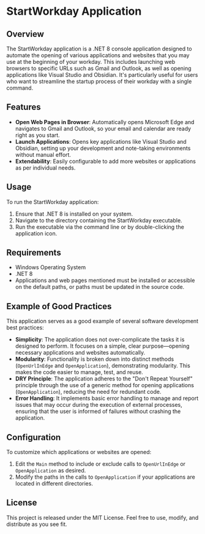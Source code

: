 ﻿# StartWorkday Application

## Overview
The StartWorkday application is a .NET 8 console application designed to automate the opening of various applications and websites that you may use at the beginning of your workday. This includes launching web browsers to specific URLs such as Gmail and Outlook, as well as opening applications like Visual Studio and Obsidian. It's particularly useful for users who want to streamline the startup process of their workday with a single command.

## Features
- **Open Web Pages in Browser**: Automatically opens Microsoft Edge and navigates to Gmail and Outlook, so your email and calendar are ready right as you start.
- **Launch Applications**: Opens key applications like Visual Studio and Obsidian, setting up your development and note-taking environments without manual effort.
- **Extendability**: Easily configurable to add more websites or applications as per individual needs.

## Usage
To run the StartWorkday application:
1. Ensure that .NET 8 is installed on your system.
2. Navigate to the directory containing the StartWorkday executable.
3. Run the executable via the command line or by double-clicking the application icon.

## Requirements
- Windows Operating System
- .NET 8
- Applications and web pages mentioned must be installed or accessible on the default paths, or paths must be updated in the source code.

## Example of Good Practices
This application serves as a good example of several software development best practices:
- **Simplicity**: The application does not over-complicate the tasks it is designed to perform. It focuses on a simple, clear purpose—opening necessary applications and websites automatically.
- **Modularity**: Functionality is broken down into distinct methods (`OpenUrlInEdge` and `OpenApplication`), demonstrating modularity. This makes the code easier to manage, test, and reuse.
- **DRY Principle**: The application adheres to the "Don't Repeat Yourself" principle through the use of a generic method for opening applications (`OpenApplication`), reducing the need for redundant code.
- **Error Handling**: It implements basic error handling to manage and report issues that may occur during the execution of external processes, ensuring that the user is informed of failures without crashing the application.

## Configuration
To customize which applications or websites are opened:
1. Edit the `Main` method to include or exclude calls to `OpenUrlInEdge` or `OpenApplication` as desired.
2. Modify the paths in the calls to `OpenApplication` if your applications are located in different directories.

## License
This project is released under the MIT License. Feel free to use, modify, and distribute as you see fit.
